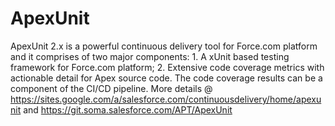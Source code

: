 # ApexUnit
ApexUnit 2.x is a powerful continuous delivery tool for Force.com platform and it comprises of two major components: 1. A xUnit based testing framework for Force.com platform;  2. Extensive code coverage metrics with actionable detail for Apex source code. The code coverage results can be a component of the CI/CD pipeline. More details @ https://sites.google.com/a/salesforce.com/continuousdelivery/home/apexunit and https://git.soma.salesforce.com/APT/ApexUnit
